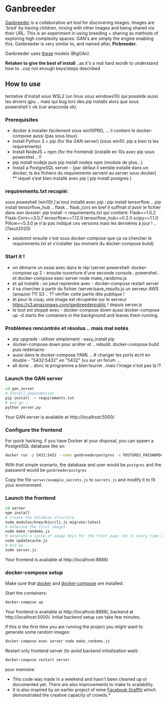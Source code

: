 # Ganbreeder

[Ganbreeder](https://ganbreeder.app) is a collaborative art tool for discovering images. Images are 'bred' by having children, mixing with other images and being shared via their URL. This is an experiment in using breeding + sharing as methods of exploring high complexity spaces. GAN's are simply the engine enabling this. Ganbreeder is very similar to, and named after, **Picbreeder.**

Ganbreeder uses [these](https://tfhub.dev/deepmind/biggan-128/2) models (BigGAn).

**Retaken to give the best of install** ..as it's a real hard wordk to understand how to ..coz not enough keys/steps described

## How to use
tentative d'install sous WSL2 (un linux sous windows10) qui possède aussi les drivers gpu ..
mais qui bug lors des pip installs alors que sous powershell c ok (car anaconda ok).

### Prerequisites
 * docker à installer facilement sous win10PRO, ... il contient le docker-compose aussi (pas sous linux).
* Install Python 3 + pip (for the GAN server) (sous win10: pip a bien ts les requirements)
* Install NodeJS + npm (for the frontend) (installé en 10s avec pip sous powershel .. !! 
 * pip install nodejs puis pip install nodejs npm (module de plus...)
* Install a PostgreSQL server - (par défaut il semble installé dans un docker, ts les fichiers du requirements  servent au server sous docker)
** lequel s'est bien installé avec pip ( pip install postgres )

### requirements.txt recopié:
sous poweshell (win10) j'ai tout installé avec pip :
pip install tensorflow .. pip install tensorflow_hub .. flask .. flask_cors
en bref il suffirait d'avoir le fichier dans son dossier: pip install -r requirements.txt 
qui contient:
Flask==1.0.2   Flask-Cors==3.0.7   tensorflow==1.12.0   tensorflow_hub==0.2.0   scipy==1.1.0   Pillow==5.3.0
je n'ai pas indiqué ces versions mais les dernières à jour ! .. (7aout2020)
* seulemnt ensuite c'est sous docker-compose que ça va chercher le requirements.txt et s'installer (au moment du docker-compose build)

### Start it !
* on démarre un essai avec  dans le rép \server powershell: docker-compose up 
2 - ensuite ouverture d'une seconde console.. powershel.. et docker-compose exec server node make_randoms.js
* et qd installé : on peut reprendre avec -   docker-compose restart server
* il va chercher à partir du fichier /server/save_results.js un serveur AWS (amazon ??) S3 .. ?? vérifier cette partie dite publique !
* et pour le coup, une image est récupérée sur le serveur https://s3.amazonaws.com/ganbreederpublic ! depuis server.js
* le tout est stoppé avec   -   docker-compose down
aussi docker-compose up -d    starts the containers in the background and leaves them running.


### Problèmes rencontrés et résolus .. mais mal notés
* pip upgrade : utiliser simplement : easy_install pip
* docker-compose down pour arrêter et .. rebuild:  docker-compose build puis redémarre: 
* aussi dans le docker-compose.YAML ..   # changer  les ports écrit en double - "5432:5432"  en "5432" (vu sur un forum ...
* all done .. donc le programme a bien tourné ..mais l'image n'est pas là !?

### Launch the GAN server
```bash
cd gan_server
# Install dependencies
pip install -r requirements.txt
# And go...
python server.py
```
Your GAN server is available at http://localhost:5000/

### Configure the frontend
For quick hacking, if you have Docker at your disposal, you can spawn a PostgreSQL database like so:
```bash
docker run -p 5432:5432 --name ganbreederpostgres -e POSTGRES_PASSWORD=ganbreederpostgres -d postgres
```
With that simple scenario, the database and user would be `postgres` and the password would be `ganbreederpostgres`

Copy the file `server/example_secrets.js` to `secrets.js` and modify it to fit your environment.

### Launch the frontend
```bash
cd server
npm install
# Create the database structure
node_modules/knex/bin/cli.js migrate:latest
# Generate the first images
node make_randoms.js
# Generate a cache of image keys for the front page (do it every time you want to update the front page)
node updatecache.js
# And go...
node server.js
```
Your frontend is available at http://localhost:8888/

### docker-compose setup

Make sure that [docker](https://docs.docker.com/install/) and [docker-compose](https://docs.docker.com/compose/install/) are installed.

Start the containers:
```bash
docker-compose up
```
Your frontend is available at http://localhost:8888/, backend at http://localhost:5000/.
Initial backend setup can take few minutes.

If this is the first time you are running the project you might want to generate some random images:
```bash
docker-compose exec server node make_randoms.js
```
Restart only frontend server (to avoid backend initialization wait):
```bash
docker-compose restart server
```

pour memoire: 
* This code was made in a weekend and hasn't been cleaned up or documented yet. There are also improvements to make to scalability.
* It is also inspired by an earlier project of mine [Facebook Graffiti](http://www.joelsimon.net/facebook-graffiti.html) which demonstrated the creative capacity of crowds.*
